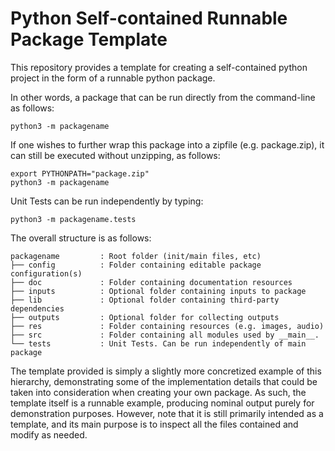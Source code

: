 # Python Self-contained Runnable Package Template

This repository provides a template for creating a self-contained python
project in the form of a runnable python package.

In other words, a package that can be run directly from the command-line as
follows:

    python3 -m packagename

If one wishes to further wrap this package into a zipfile (e.g. package.zip), it
can still be executed without unzipping, as follows:

    export PYTHONPATH="package.zip"
    python3 -m packagename

Unit Tests can be run independently by typing:

    python3 -m packagename.tests

The overall structure is as follows:

    packagename         : Root folder (init/main files, etc)
    ├── config          : Folder containing editable package configuration(s)
    ├── doc             : Folder containing documentation resources
    ├── inputs          : Optional folder containing inputs to package
    ├── lib             : Optional folder containing third-party dependencies
    ├── outputs         : Optional folder for collecting outputs
    ├── res             : Folder containing resources (e.g. images, audio)
    ├── src             : Folder containing all modules used by __main__.
    └── tests           : Unit Tests. Can be run independently of main package


The template provided is simply a slightly more concretized example of this
hierarchy, demonstrating some of the implementation details that could be taken
into consideration when creating your own package. As such, the template itself
is a runnable example, producing nominal output purely for demonstration
purposes. However, note that it is still primarily intended as a template, and
its main purpose is to inspect all the files contained and modify as needed.
